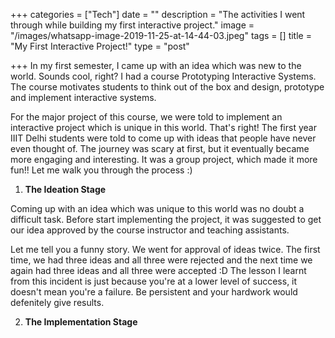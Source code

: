 +++
categories = ["Tech"]
date = ""
description = "The activities I went through while building my first interactive project."
image = "/images/whatsapp-image-2019-11-25-at-14-44-03.jpeg"
tags = []
title = "My First Interactive Project!"
type = "post"

+++
In my first semester, I came up with an idea which was new to the world. Sounds cool, right? I had a course Prototyping Interactive Systems. The course motivates students to think out of the box and design, prototype and implement interactive systems.

For the major project of this course, we were told to implement an interactive project which is unique in this world. That's right! The first year IIIT Delhi students were told to come up with ideas that people have never even thought of. The journey was scary at first, but it eventually became more engaging and interesting. It was a group project, which made it more fun!! Let me walk you through the process :)

1. **The Ideation Stage**

Coming up with an idea which was unique to this world was no doubt a difficult task. Before start implementing the project, it was suggested to get our idea approved by the course instructor and teaching assistants. 

Let me tell you a funny story. We went for approval of ideas twice. The first time, we had three ideas and all three were rejected and the next time we again had three ideas and all three were accepted :D The lesson I learnt from this incident is just because you're at a lower level of success, it doesn't mean you're a failure. Be persistent and your hardwork would defenitely give results.

2. **The Implementation Stage**